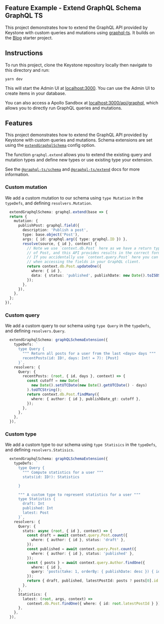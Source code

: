 ## Feature Example - Extend GraphQL Schema GraphQL TS

This project demonstrates how to extend the GraphQL API provided by Keystone with custom queries and mutations using [graphql-ts](https://github.com/Thinkmill/graphql-ts).
It builds on the [Blog](../blog) starter project.

## Instructions

To run this project, clone the Keystone repository locally then navigate to this directory and run:

```shell
yarn dev
```

This will start the Admin UI at [localhost:3000](http://localhost:3000).
You can use the Admin UI to create items in your database.

You can also access a Apollo Sandbox at [localhost:3000/api/graphql](http://localhost:3000/api/graphql), which allows you to directly run GraphQL queries and mutations.

## Features

This project demonstrates how to extend the GraphQL API provided by Keystone with custom queries and mutations.
Schema extensions are set using the [`extendGraphqlSchema`](https://keystonejs.com/docs/apis/config#extend-graphql-schema) config option.

The function `graphql.extend` allows you to extend the existing query and mutation types and define new types or use existing type your extension.

See the [`@graphql-ts/schema`](https://docsmill.dev/npm/@graphql-ts/schema) and [`@graphql-ts/extend`](https://docsmill.dev/npm/@graphql-ts/extend) docs for more information.

### Custom mutation

We add a custom mutation to our schema using `type Mutation` in the `typeDefs`, and defining `resolvers.Mutation`.

```typescript
  extendGraphqlSchema: graphql.extend(base => {
  return {
    mutation: {
      publishPost: graphql.field({
        description: 'Publish a post',
        type: base.object('Post'),
        args: { id: graphql.arg({ type: graphql.ID }) },
        resolve(source, { id }, context) {
          // Note we use `context.db.Post` here as we have a return type
          // of Post, and this API provides results in the correct format.
          // If you accidentally use `context.query.Post` here you can expect problems
          // when accessing the fields in your GraphQL client.
          return context.db.Post.updateOne({
            where: { id },
            data: { status: 'published', publishDate: new Date().toISOString() },
          });
        },
      }),
    },
  };
}),
```

### Custom query

We add a custom query to our schema using `type Query` in the `typeDefs`, and defining `resolvers.Query`.

```typescript
  extendGraphqlSchema: graphQLSchemaExtension({
    typeDefs: `
      type Query {
        """ Return all posts for a user from the last <days> days """
        recentPosts(id: ID!, days: Int! = 7): [Post]
      }`,
    resolvers: {
      Query: {
        recentPosts: (root, { id, days }, context) => {
          const cutoff = new Date(
            new Date().setUTCDate(new Date().getUTCDate() - days)
          ).toUTCString();
          return context.db.Post.findMany({
            where: { author: { id }, publishDate_gt: cutoff },
          });
        },
      },
    },
  }),
```

### Custom type

We add a custom type to our schema using `type Statisics` in the `typeDefs`, and defining `resolvers.Statisics`.

```typescript
  extendGraphqlSchema: graphQLSchemaExtension({
    typeDefs: `
      type Query {
        """ Compute statistics for a user """
        stats(id: ID!): Statistics

      }

      """ A custom type to represent statistics for a user """
      type Statistics {
        draft: Int
        published: Int
        latest: Post
      }`,
    resolvers: {
      Query: {
        stats: async (root, { id }, context) => {
          const draft = await context.query.Post.count({
            where: { author: { id }, status: 'draft' },
          });
          const published = await context.query.Post.count({
            where: { author: { id }, status: 'published' },
          });
          const { posts } = await context.query.Author.findOne({
            where: { id },
            query: 'posts(take: 1, orderBy: { publishDate: desc }) { id }',
          });
          return { draft, published, latestPostId: posts ? posts[0].id : null };
        },
      },
      Statistics: {
        latest: (root, args, context) =>
          context.db.Post.findOne({ where: { id: root.latestPostId } }),
      },
    },
  }),
```
